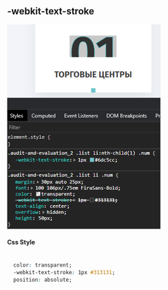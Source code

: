 ## -webkit-text-stroke

![](../../img/-webkit-text-stroke.png)

#### Css Style

```css

  color: transparent;
  -webkit-text-stroke: 1px #313131;
  position: absolute;

```
